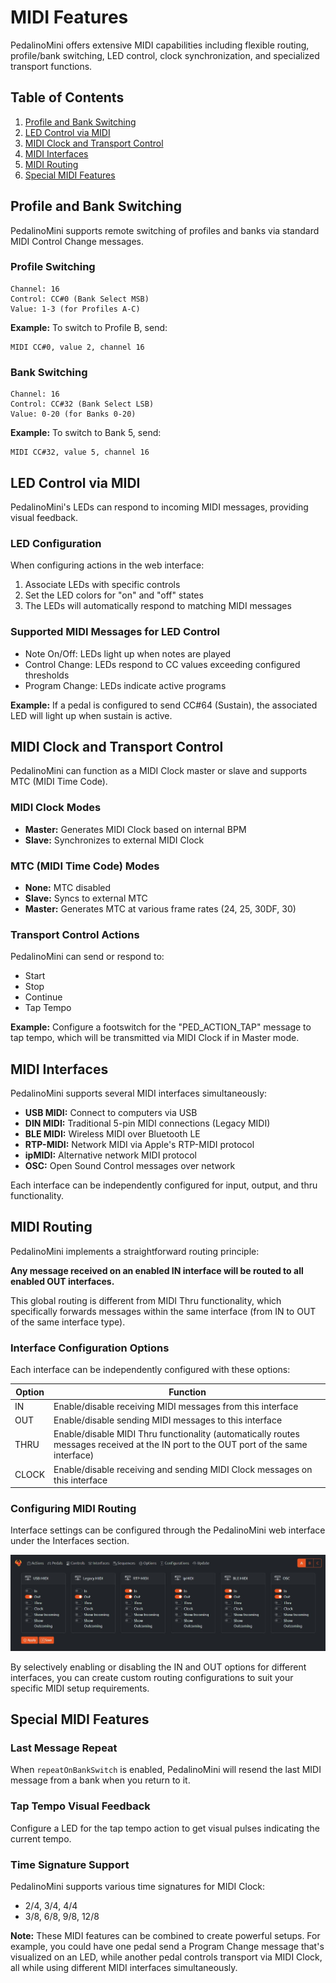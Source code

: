 # MIDI Features

PedalinoMini offers extensive MIDI capabilities including flexible routing, profile/bank switching, LED control, clock synchronization, and specialized transport functions.

## Table of Contents
1. [Profile and Bank Switching](#profile-and-bank-switching)
2. [LED Control via MIDI](#led-control-via-midi)
3. [MIDI Clock and Transport Control](#midi-clock-and-transport-control)
4. [MIDI Interfaces](#midi-interfaces)
5. [MIDI Routing](#midi-routing)
6. [Special MIDI Features](#special-midi-features)

## Profile and Bank Switching

PedalinoMini supports remote switching of profiles and banks via standard MIDI Control Change messages.

### Profile Switching
```
Channel: 16
Control: CC#0 (Bank Select MSB)
Value: 1-3 (for Profiles A-C)
```

**Example:** To switch to Profile B, send:
```
MIDI CC#0, value 2, channel 16
```

### Bank Switching
```
Channel: 16
Control: CC#32 (Bank Select LSB)
Value: 0-20 (for Banks 0-20)
```

**Example:** To switch to Bank 5, send:
```
MIDI CC#32, value 5, channel 16
```

## LED Control via MIDI

PedalinoMini's LEDs can respond to incoming MIDI messages, providing visual feedback.

### LED Configuration
When configuring actions in the web interface:
1. Associate LEDs with specific controls
2. Set the LED colors for "on" and "off" states
3. The LEDs will automatically respond to matching MIDI messages

### Supported MIDI Messages for LED Control
- Note On/Off: LEDs light up when notes are played
- Control Change: LEDs respond to CC values exceeding configured thresholds
- Program Change: LEDs indicate active programs

**Example:** If a pedal is configured to send CC#64 (Sustain), the associated LED will light up when sustain is active.

## MIDI Clock and Transport Control

PedalinoMini can function as a MIDI Clock master or slave and supports MTC (MIDI Time Code).

### MIDI Clock Modes
- **Master:** Generates MIDI Clock based on internal BPM
- **Slave:** Synchronizes to external MIDI Clock

### MTC (MIDI Time Code) Modes
- **None:** MTC disabled
- **Slave:** Syncs to external MTC
- **Master:** Generates MTC at various frame rates (24, 25, 30DF, 30)

### Transport Control Actions
PedalinoMini can send or respond to:
- Start
- Stop
- Continue
- Tap Tempo

**Example:** Configure a footswitch for the "PED_ACTION_TAP" message to tap tempo, which will be transmitted via MIDI Clock if in Master mode.

## MIDI Interfaces

PedalinoMini supports several MIDI interfaces simultaneously:

- **USB MIDI:** Connect to computers via USB
- **DIN MIDI:** Traditional 5-pin MIDI connections (Legacy MIDI)
- **BLE MIDI:** Wireless MIDI over Bluetooth LE
- **RTP-MIDI:** Network MIDI via Apple's RTP-MIDI protocol
- **ipMIDI:** Alternative network MIDI protocol 
- **OSC:** Open Sound Control messages over network

Each interface can be independently configured for input, output, and thru functionality.

## MIDI Routing

PedalinoMini implements a straightforward routing principle:

**Any message received on an enabled IN interface will be routed to all enabled OUT interfaces.**

This global routing is different from MIDI Thru functionality, which specifically forwards messages within the same interface (from IN to OUT of the same interface type).

### Interface Configuration Options

Each interface can be independently configured with these options:

| Option | Function |
|--------|----------|
| IN | Enable/disable receiving MIDI messages from this interface |
| OUT | Enable/disable sending MIDI messages to this interface |
| THRU | Enable/disable MIDI Thru functionality (automatically routes messages received at the IN port to the OUT port of the same interface) |
| CLOCK | Enable/disable receiving and sending MIDI Clock messages on this interface |

### Configuring MIDI Routing

Interface settings can be configured through the PedalinoMini web interface under the Interfaces section.

![WEBUI INTERFACES](../assets/webui-interfaces.jpeg "Interfaces")

By selectively enabling or disabling the IN and OUT options for different interfaces, you can create custom routing configurations to suit your specific MIDI setup requirements.

## Special MIDI Features

### Last Message Repeat
When `repeatOnBankSwitch` is enabled, PedalinoMini will resend the last MIDI message from a bank when you return to it.

### Tap Tempo Visual Feedback
Configure a LED for the tap tempo action to get visual pulses indicating the current tempo.

### Time Signature Support
PedalinoMini supports various time signatures for MIDI Clock:
- 2/4, 3/4, 4/4
- 3/8, 6/8, 9/8, 12/8

**Note:** These MIDI features can be combined to create powerful setups. For example, you could have one pedal send a Program Change message that's visualized on an LED, while another pedal controls transport via MIDI Clock, all while using different MIDI interfaces simultaneously.

